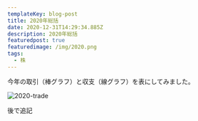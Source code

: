 ```yaml
---
templateKey: blog-post
title: 2020年総括
date: 2020-12-31T14:29:34.885Z
description: 2020年総括
featuredpost: true
featuredimage: /img/2020.png
tags:
  - 株
---
```

今年の取引（棒グラフ）と収支（線グラフ）を表にしてみました。

![2020-trade](/img/2020.png "2020-trade")

後で追記